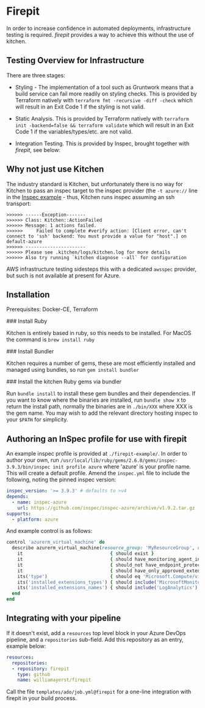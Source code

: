 # Firepit

In order to increase confidence in automated deployments, infrastructure testing is required. _firepit_ provides a way to achieve this without the use of kitchen.

## Testing Overview for Infrastructure

There are three stages:

- Styling - The implementation of a tool such as Gruntwork means that a build service can fail more readily on styling checks. This is provided by Terraform natively with `terraform fmt -recursive -diff -check` which will result in an Exit Code 1 if the styling is not valid.

- Static Analysis. This is provided by Terraform natively with `terraform init -backend=false && terraform validate` which will result in an Exit Code 1 if the variables/types/etc. are not valid.

- Integration Testing. This is provided by Inspec, brought together with _firepit_, see below:

## Why not just use Kitchen

The industry standard is Kitchen, but unfortunately there is no way for Kitchen to pass an inspec target to the inspec provider (the `-t azure://` line in the [Inspec example](####Inspec) - thus, Kitchen runs inspec assuming an ssh transport:

```log
>>>>>> ------Exception-------
>>>>>> Class: Kitchen::ActionFailed
>>>>>> Message: 1 actions failed.
>>>>>>     Failed to complete #verify action: [Client error, can't connect to 'ssh' backend: You must provide a value for "host".] on default-azure
>>>>>> ----------------------
>>>>>> Please see .kitchen/logs/kitchen.log for more details
>>>>>> Also try running `kitchen diagnose --all` for configuration
```

AWS infrastructure testing sidesteps this with a dedicated `awsspec` provider, but such is not available at present for Azure.

## Installation

Prerequisites: Docker-CE, Terraform

### Install Ruby

Kitchen is entirely based in ruby, so this needs to be installed. For MacOS the command is `brew install ruby`

### Install Bundler

Kitchen requires a number of gems, these are most efficiently installed and managed using bundles, so run `gem install bundler`

### Install the kitchen Ruby gems via bundler

Run `bundle install` to install these gem bundles and their dependencies. If you want to know where the binaries are installed, run `bundle show X` to return the install path, normally the binaries are in `./bin/XXX` where XXX is the gem name. You may wish to add the relevant directory hosting inspec to your `$PATH` for simplicity.

## Authoring an InSpec profile for use with firepit

An example inspec profile is provided at `./firepit-example/`. In order to author your own, run `/usr/local/lib/ruby/gems/2.6.0/gems/inspec-3.9.3/bin/inspec init profile azure` where 'azure' is your profile name. This will create a default profile. Amend the `inspec.yml` file to include the following, noting the pinned inspec version:

```yml
inspec_version: '>= 3.9.3' # defaults to >v4
depends:
  - name: inspec-azure
    url: https://github.com/inspec/inspec-azure/archive/v1.9.2.tar.gz
supports:
  - platform: azure
```

And example control is as follows:

```ruby
control 'azurerm_virtual_machine' do
  describe azurerm_virtual_machine(resource_group: 'MyResourceGroup', name: 'firepit_example') do
    it                                { should exist }
    it                                { should have_monitoring_agent_installed }
    it                                { should_not have_endpoint_protection_installed([]) }
    it                                { should have_only_approved_extensions(['MicrosoftMonitoringAgent','LogAnalytics']) }
    its('type')                       { should eq 'Microsoft.Compute/virtualMachines' }
    its('installed_extensions_types') { should include('MicrosoftMonitoringAgent') }
    its('installed_extensions_names') { should include('LogAnalytics') }
  end
end
```

## Integrating with your pipeline

If it doesn't exist, add a `resources` top level block in your Azure DevOps pipeline, and a `repositories` sub-field. Add this repository as an entry, example below:

```yaml
resources:
  repositories:
  - repository: firepit
    type: github
    name: williamayerst/firepit
```

Call the file `templates/ado/job.yml@firepit` for a one-line integration with firepit in your build process.